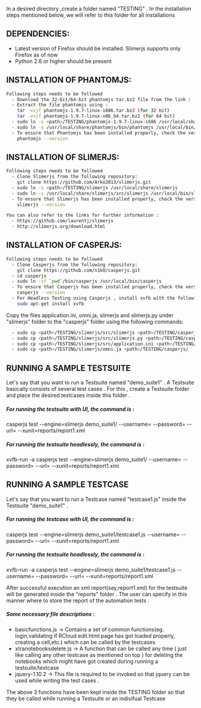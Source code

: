 In a desired directory ,create a folder named "TESTING" . In the installation steps mentioned below, we will refer to this folder for all installations 

DEPENDENCIES:
---------

* Latest version of Firefox should be installed. Slimerjs supports only Firefox as of now
* Python 2.6 or higher should be present

INSTALLATION OF PHANTOMJS:
---------

```sh
Following steps needs to be followed
  - Download the 32-bit/64-bit phantomjs tar.bz2 file from the link :          http://phantomjs.org/download.html
  - Extract the file phantomjs using : 
    tar -xvjf phantomjs-1.9.7-linux-i686.tar.bz2 (for 32 bit)
    tar -xvjf phantomjs-1.9.7-linux-x86_64.tar.bz2 (for 64 bit)
  - sudo ln -s <path>/TESTING/phantomjs-1.9.7-linux-i686 /usr/local/share/phantomjs
  - sudo ln -s /usr/local/share/phantomjs/bin/phantomjs /usr/local/bin/phantomjs
  - To ensure that Phantomjs has been installed properly, check the version using :
    phantomjs --version
```

INSTALLATION OF SLIMERJS:
---------

```sh
Following steps needs to be followed
  - Clone Slimerjs from the following repository:
    git clone https://github.com/Arko2013/slimerjs.git
  - sudo ln -s <path>/TESTING/slimerjs /usr/local/share/slimerjs
  - sudo ln -s /usr/local/share/slimerjs/src/slimerjs /usr/local/bin/slimerjs
  - To ensure that Slimerjs has been installed properly, check the version using :
    slimerjs --version 

You can also refer to the links for further information :
  - https://github.com/laurentj/slimerjs
  - http://slimerjs.org/download.html  
```

INSTALLATION OF CASPERJS:
---------

```sh
Following steps needs to be followed
  - Clone Casperjs from the following repository:
    git clone https://github.com/n1k0/casperjs.git
  - cd casperjs
  - sudo ln -sf `pwd`/bin/casperjs /usr/local/bin/casperjs
  - To ensure that Casperjs has been installed properly, check the version using :
    casperjs --version 
  - For Headless Testing using Casperjs , install xvfb with the following command: :
    sudo apt-get install xvfb 
```


Copy the files  application.ini, omni.ja, slimerjs and slimerjs.py under "slimerjs" folder to the "casperjs" folder using the following commands:

```sh
  - sudo cp <path>/TESTING/slimerjs/src/slimerjs <path>/TESTING/casperjs/
  - sudo cp <path>/TESTING/slimerjs/src/slimerjs.py <path>/TESTING/casperjs/
  - sudo cp <path>/TESTING/slimerjs/src/application.ini <path>/TESTING/casperjs/
  - sudo cp <path>/TESTING/slimerjs/omni.ja <path>/TESTING/casperjs/
```

RUNNING A SAMPLE TESTSUITE
--------------

Let's say that you want to run a Testsuite named "demo_suite1" . A Testsuite basically consists of several test cases . For this , create a Testsuite folder and place the desired testcases inside this folder . 

##### For running the testsuite with UI, the command is :
casperjs test --engine=slimerjs demo_suite1/ --username=<github username> --password=<github password> --url=<RCloud login url> --xunit=reports/report1.xml

##### For running the testsuite headlessly, the command is :
xvfb-run -a casperjs test --engine=slimerjs demo_suite1/ --username=<github username> --password=<github password> --url=<RCloud login url> --xunit=reports/report1.xml


RUNNING A SAMPLE TESTCASE
--------------

Let's say that you want to run a Testcase named "testcase1.js" inside the Testsuite "demo_suite1" .  

##### For running the testcase with UI, the command is :
casperjs test --engine=slimerjs demo_suite1/testcase1.js --username=<github username> --password=<github password> --url=<RCloud login url> --xunit=reports/report1.xml

##### For running the testsuite headlessly, the command is :
xvfb-run -a casperjs test --engine=slimerjs demo_suite1/testcase1.js --username=<github username> --password=<github password> --url=<RCloud login url> --xunit=reports/report1.xml

After successful execution an xml report(say,report1.xml) for the testsuite will be generated inside the "reports" folder . The user can specify in this manner where to store the report of the automation tests .

##### Some necessary file descriptions :

* basicfunctions.js -> Contains a set of common functions(eg. login,validating if RCloud edit.html page has got loaded properly, creating a cell,etc.) which can be called by the testcases 
* xtranotebooksdelete.js -> A function that can be called any time ( just like calling any other testcase as mentioned on top ) for deleting the notebooks which might have got created during running a testsuite/testcase
* jquery-1.10.2 -> This file is required to be invoked so that jquery can be used while writing the test cases .

The above 3 functions have been kept inside the TESTING folder so that they be called while running a Testsuite or an indivifual Testcase





